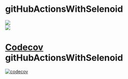# gitHubActionsWithSelenoid
<img src="https://github.com/oshcherbina17/gitHubActionsWithSelenoid/workflows/SelenoidTest/badge.svg?branch=master"><br>
<img src="https://github.com/oshcherbina17/gitHubActionsWithSelenoid/workflows/publishTestResult/badge.svg?branch=master"><br>
# [Codecov](https://codecov.io) gitHubActionsWithSelenoid
[![codecov](https://codecov.io/github/codecov/gitHubActionsWithSelenoid/branch/master/graph/badge.svg?token=ob1cArXXM6)](https://app.codecov.io/github/codecov/gitHubActionsWithSelenoid)
